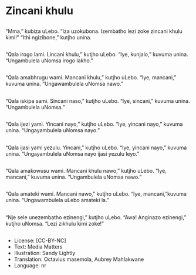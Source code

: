 # Zincani khulu

##
“Mma,” kubiza uLebo.
“Iza uzokubona. Izembatho lezi zoke zincani khulu kimi!”
“Ithi ngizibone,” kutjho unina.

##
“Qala irogo lami. Lincani khulu,” kutjho uLebo.
“Iye, kunjalo,” kuvuma unina.
“Ungambulela uNomsa irogo lakho.”

##
“Qala amabhrugu wami. Mancani khulu,” kutjho uLebo.
“Iye, mancani,” kuvuma unina.
“Ungawambulela uNomsa nawo.”

##
“Qala iskipa sami. Sincani naso,” kutjho uLebo.
“Iye, sincani,” kuvuma unina.
“Ungambulela uNomsa.”

##
“Qala ijezi yami. Yincani nayo,” kutjho uLebo.
“Iye, yincani nayo,” kuvuma unina.
“Ungayambulela uNomsa nayo.”

##
“Qala ijasi yami yezulu. Yincani,” kutjho uLebo.
“Iye, yincani nayo,” kuvuma unina.
“Ungayambulela uNomsa nayo ijasi yezulu leyo.”

##
“Qala amakowusu wami. Mancani khulu nawo,” kutjho uLebo.
“Iye, mancani,” kuvuma unina.
“Ungambulela uNomsa nawo.”

##
“Qala amateki wami. Mancani nawo,” kutjho uLebo.
“Iye, mancani,”kuvuma unina.
“Ungawambulela uLebo amateki la.”

##
“Nje sele unezembatho ezinengi,” kutjho uLebo.
“Awa! Anginazo ezinengi,” kutjho uNomsa.
“Lezi zikhulu kimi zoke!”

##
* License: [CC-BY-NC]
* Text: Media Matters
* Illustration: Sandy Lightly
* Translation: Octavius masemola, Aubrey Mahlakwane
* Language: nr
